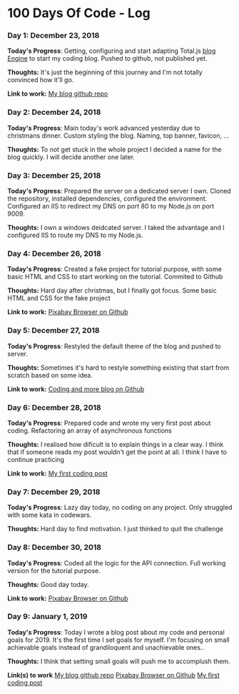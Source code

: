 # 100 Days Of Code - Log

### Day 1: December 23, 2018

**Today's Progress**: Getting, configuring and start adapting Total.js [blog Engine](https://github.com/totaljs/blogengine) to start my coding blog. Pushed to github, not published yet.

**Thoughts:** It's just the beginning of this journey and I'm not totally convinced how it'll go.

**Link to work:** [My blog github repo](https://github.com/kriyeng/coding-and-more-blog)

### Day 2: December 24, 2018

**Today's Progress**: Main today's work advanced yesterday due to christmans dinner. Custom styling the blog. Naming, top banner, favicon, ...

**Thoughts:** To not get stuck in the whole project I decided a name for the blog quickly. I will decide another one later.

### Day 3: December 25, 2018

**Today's Progress**: Prepared the server on a dedicated server I own. Cloned the repository, installed dependencies, configured the environment. Configured an IIS to redirect my DNS on port 80 to my Node.js on port 9009.

**Thoughts:** I own a windows deidcated server. I taked the advantage and I configured IIS to route my DNS to my Node.js.

### Day 4: December 26, 2018

**Today's Progress**: Created a fake project for tutorial purpose, with some basic HTML and CSS to start working on the tutorial. Commited to Github

**Thoughts:** Hard day after christmas, but I finally got focus. Some basic HTML and CSS for the fake project

**Link to work:** [Pixabay Browser on Github](https://github.com/kriyeng/pixabay-browser/)

### Day 5: December 27, 2018

**Today's Progress**: Restyled the default theme of the blog and pushed to server.

**Thoughts:** Sometimes it's hard to restyle something existing that start from scratch based on some idea.

**Link to work:** [Coding and more blog on Github](https://github.com/kriyeng/coding-and-more-blog)

### Day 6: December 28, 2018

**Today's Progress**: Prepared code and wrote my very first post about coding. Refactoring an array of asynchronous functions

**Thoughts:** I realised how dificult is to explain things in a clear way. I think that if someone reads my post wouldn't get the point at all. I think I have to continue practicing

**Link to work:** [My first coding post](http://blog.ibanyez.info/blogs/coding/20181228-refactoring-code/)

### Day 7: December 29, 2018

**Today's Progress**: Lazy day today, no coding on any project. Only struggled with some kata in codewars.

**Thoughts:** Hard day to find motivation. I just thinked to quit the challenge

### Day 8: December 30, 2018

**Today's Progress**: Coded all the logic for the API connection. Full working version for the tutorial purpose.

**Thoughts:** Good day today. 

**Link to work:** [Pixabay Browser on Github](https://github.com/kriyeng/pixabay-browser/)

### Day 9: January 1, 2019

**Today's Progress**: Today I wrote a blog post about my code and personal goals for 2019. It's the first time I set goals for myself. I'm focusing on small achievable goals instead of grandiloquent and unachievable ones..

**Thoughts:** I think that setting small goals will push me to accomplush them. 

**Link(s) to work**
[My blog github repo](https://github.com/kriyeng/coding-and-more-blog)
[Pixabay Browser on Github](https://github.com/kriyeng/pixabay-browser/)
[My first coding post](http://blog.ibanyez.info/blogs/coding/20181228-refactoring-code/)
